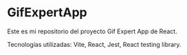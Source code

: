 # GifExpertApp

Este es mi repositorio del proyecto Gif Expert App de React.

Tecnologías utilizadas:
Vite,
React,
Jest,
React testing library.